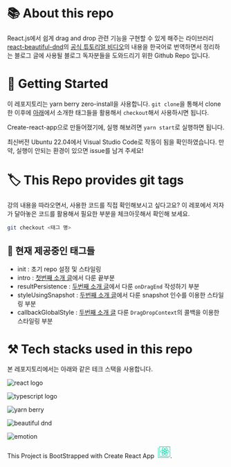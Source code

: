 # 📚 About this repo

React.js에서 쉽게 drag and drop 관련 기능을 구현할 수 있게 해주는 라이브러리 [react-beautiful-dnd](https://github.com/atlassian/react-beautiful-dnd)의 [공식 튜토리얼 비디오](https://egghead.io/courses/beautiful-and-accessible-drag-and-drop-with-react-beautiful-dnd)의 내용을 한국어로 번역하면서 정리하는 블로그 글에 사용될 블로그 독자분들을 도와드리기 위한 Github Repo 입니다.

# 🏃 Getting Started

이 레포지토리는 yarn berry zero-install을 사용합니다. `git clone`을 통해서 clone 한 이후에 [아래](#📜-현재-제공중인-태그들)에서 소개한 태그들을 활용해서 `checkout`해서 사용하시면 됩니다.

Create-react-app으로 만들어졌기에, 실행 해보려면 `yarn start`로 실행하면 됩니다. 

최신버전 Ubuntu 22.04에서 Visual Studio Code로 작동이 됨을 확인하였습니다. 만약, 실행이 안되는 환경이 있으면 issue를 남겨 주세요!

# 🏷️ This Repo provides git tags

강의 내용을 따라오면서, 사용한 코드를 직접 확인해보시고 싶다고요? 이 레포에서 저자가 달아놓은 코드를 활용해서 필요한 부분을 체크아웃해서 확인해 보세요.

```bash
git checkout <태그 명>
```

## 📜 현재 제공중인 태그들

- init : 초기 repo 설정 및 스타일링
- intro : [첫번째 소개 글](https://kasterra.github.io/react-beautiful-dnd-1/)에서 다룬 끝부분
- resultPersistence : [두번째 소개 글](https://kasterra.github.io/react-beautiful-dnd-2/)에서 다룬 `onDragEnd` 작성하기 부분
- styleUsingSnapshot : [두번째 소개 글](https://kasterra.github.io/react-beautiful-dnd-2/)에서 다룬 snapshot 인수를 이용한 스타일링 부분
- callbackGlobalStyle : [두번째 소개 글](https://kasterra.github.io/react-beautiful-dnd-2/) 다룬 `DragDropContext`의 콜백을 이용한 스타일링 부분

# ⚒️ Tech stacks used in this repo 

본 레포지토리에서는 아래와 같은 테크 스택을 사용합니다.

![react logo](https://img.shields.io/badge/React%2018-20232A?style=for-the-badge&logo=react&logoColor=61DAFB)

![typescript logo](https://img.shields.io/badge/typescript-3178C6?style=for-the-badge&logo=typescript&logoColor=61DAFB)

![yarn berry](https://img.shields.io/badge/yarn%20berry-2C8EBB?style=for-the-badge&logo=yarn&logoColor=61DAFB)

![beautiful dnd](https://img.shields.io/badge/react%20beautiful%20dnd-0BAF7C?style=for-the-badge)

![emotion](https://img.shields.io/badge/emotion-C865B9?style=for-the-badge)

This Project is BootStrapped with Create React App <img src="public/createreactapp.svg" style="color:#09D3AC; width:2em; margin-left:5px;"/>.
